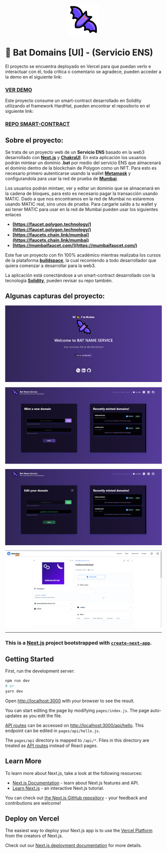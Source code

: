 <p align="center" width="200">
   <img align="center" width="100" src="https://raw.githubusercontent.com/BraianVaylet/buildspace-bat-domains-ui/main/public/logo.png" />   
</p>

# 🦇 Bat Domains [UI] - (Servicio ENS)

El proyecto se encuentra deployado en Vercel para que puedan verlo e interactuar con él, toda crítica o comentario se agradece, pueden acceder a la demo en el siguiente link:

### **[VER DEMO](https://buildspace-bat-domains-ui.vercel.app/)**

Este proyecto consume un smart-contract desarrollado en Solidity utilizando el framework HardHat, pueden encontrar el repositorio en el siguiente link:

### [REPO SMART-CONTRACT](https://github.com/BraianVaylet/buildspace-bat-domains)

## Sobre el proyecto:

Se trata de un proyecto web de un **Servicio ENS** basado en la web3 desarrollado con **[Next.js](https://nextjs.org/)** y **[ChakraUI](https://chakra-ui.com/)**. En esta aplicación los usuarios podrán mintear un dominio **.bat** por medio del servicio ENS que almacenará el dominio dentro de la blockchain de Polygon como un NFT. 
Para esto es necesario primero autenticarse usando la wallet **[Metamask](https://metamask.io/)** y configurandola para usar la red de prueba de **[Mumbai](https://mumbai.polygonscan.com/)**.

Los usuarios podrán mintaer, ver y editar un dominio que se almacenará en la cadena de bloques, para esto es necesario pagar la transacción usando MATIC. Dado a que nos encontramos en la red de Mumbai no estaremos usando MATIC real, sino unos de prueba. Para cargarle saldo a tu wallet y asi tener MATIC para usar en la red de Mumbai pueden usar los siguientes enlaces 
- **[https://faucet.polygon.technology/](https://faucet.polygon.technology/)**
- **[https://faucets.chain.link/mumbai](https://faucets.chain.link/mumbai)**
- **[https://mumbaifaucet.com/](https://mumbaifaucet.com/)**

Este fue un proyecto con fin 100% académico mientras realizaba los cursos de la plataforma **[buildspace](https://buildspace.so/)**, la cual recomiendo a todo desarrollador que quiera comenzar a desarrollar para la web3.

La aplicación está conectándose a un smart-contract desarrollado con la tecnología **[Solidity](https://solidity-es.readthedocs.io/es/latest/#)**, pueden revisar su repo también. 

## Algunas capturas del proyecto:

![screenshot#1](https://raw.githubusercontent.com/BraianVaylet/buildspace-bat-domains-ui/main/public/bat1.png)

![screenshot#2](https://raw.githubusercontent.com/BraianVaylet/buildspace-bat-domains-ui/main/public/bat2.png)

![screenshot#3](https://raw.githubusercontent.com/BraianVaylet/buildspace-bat-domains-ui/main/public/bat3.png)

![screenshot#4](https://raw.githubusercontent.com/BraianVaylet/buildspace-bat-domains-ui/main/public/bat4.png)

---

### This is a [Next.js](https://nextjs.org/) project bootstrapped with [`create-next-app`](https://github.com/vercel/next.js/tree/canary/packages/create-next-app).

## Getting Started

First, run the development server:

```bash
npm run dev
# or
yarn dev
```

Open [http://localhost:3000](http://localhost:3000) with your browser to see the result.

You can start editing the page by modifying `pages/index.js`. The page auto-updates as you edit the file.

[API routes](https://nextjs.org/docs/api-routes/introduction) can be accessed on [http://localhost:3000/api/hello](http://localhost:3000/api/hello). This endpoint can be edited in `pages/api/hello.js`.

The `pages/api` directory is mapped to `/api/*`. Files in this directory are treated as [API routes](https://nextjs.org/docs/api-routes/introduction) instead of React pages.

## Learn More

To learn more about Next.js, take a look at the following resources:

- [Next.js Documentation](https://nextjs.org/docs) - learn about Next.js features and API.
- [Learn Next.js](https://nextjs.org/learn) - an interactive Next.js tutorial.

You can check out [the Next.js GitHub repository](https://github.com/vercel/next.js/) - your feedback and contributions are welcome!

## Deploy on Vercel

The easiest way to deploy your Next.js app is to use the [Vercel Platform](https://vercel.com/new?utm_medium=default-template&filter=next.js&utm_source=create-next-app&utm_campaign=create-next-app-readme) from the creators of Next.js.

Check out our [Next.js deployment documentation](https://nextjs.org/docs/deployment) for more details.


